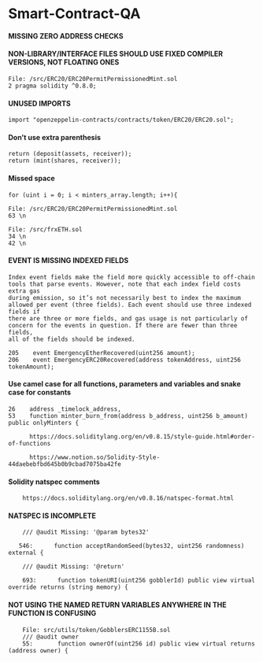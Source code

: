 # Smart-Contract-QA

#### MISSING ZERO ADDRESS CHECKS

#### NON-LIBRARY/INTERFACE FILES SHOULD USE FIXED COMPILER VERSIONS, NOT FLOATING ONES
    File: /src/ERC20/ERC20PermitPermissionedMint.sol
    2 pragma solidity ^0.8.0;
    
#### UNUSED IMPORTS
    import "openzeppelin-contracts/contracts/token/ERC20/ERC20.sol";
    
#### Don’t use extra parenthesis
    return (deposit(assets, receiver));
    return (mint(shares, receiver));
   
#### Missed space
    for (uint i = 0; i < minters_array.length; i++){

    File: /src/ERC20/ERC20PermitPermissionedMint.sol
    63 \n
    
    File: /src/frxETH.sol
    34 \n
    42 \n
    
#### EVENT IS MISSING INDEXED FIELDS
    Index event fields make the field more quickly accessible to off-chain tools that parse events. However, note that each index field costs extra gas 
    during emission, so it’s not necessarily best to index the maximum allowed per event (three fields). Each event should use three indexed fields if 
    there are three or more fields, and gas usage is not particularly of concern for the events in question. If there are fewer than three fields, 
    all of the fields should be indexed.
  
    205    event EmergencyEtherRecovered(uint256 amount);
    206    event EmergencyERC20Recovered(address tokenAddress, uint256 tokenAmount);

#### Use camel case for all functions, parameters and variables and snake case for constants

    26    address _timelock_address,
    53    function minter_burn_from(address b_address, uint256 b_amount) public onlyMinters {
    
          https://docs.soliditylang.org/en/v0.8.15/style-guide.html#order-of-functions
          
          https://www.notion.so/Solidity-Style-44daebebfbd645b0b9cbad7075ba42fe


#### Solidity natspec comments 
        https://docs.soliditylang.org/en/v0.8.16/natspec-format.html
 
#### NATSPEC IS INCOMPLETE
        /// @audit Missing: '@param bytes32'
        
       546:      function acceptRandomSeed(bytes32, uint256 randomness) external {
       
        /// @audit Missing: '@return'

        693:      function tokenURI(uint256 gobblerId) public view virtual override returns (string memory) {
        
#### NOT USING THE NAMED RETURN VARIABLES ANYWHERE IN THE FUNCTION IS CONFUSING

        File: src/utils/token/GobblersERC1155B.sol
        /// @audit owner
        55:       function ownerOf(uint256 id) public view virtual returns (address owner) {

        

